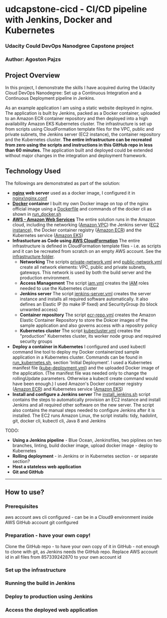# udcapstone-cicd - CI/CD pipeline with Jenkins, Docker and Kubernetes

### Udacity Could DevOps Nanodgree Capstone project
### Author: Agoston Pajzs

## Project Overview

In this project, I demonstrate the skills I have acquired during the Udacity Cloud DevOps Nanodegree:
Set up a Continuous Integration and a Continuous Deployment pipeline in Jenkins.

As an example application I am using a static website deployed in nginx.
The application is built by Jenkins, packed as a Docker container, uploaded to an Amazon ECR container repository and then deployed into a high availability Amazon EKS Kubernetes cluster.
The infrastructure is set up from scripts using CloudFormation template files for the VPC, public and private subnets, the Jenkins server (EC2 instance), the container repository and the Kubernetes cluster.
**The entire infrastructure can be recreated from zero using the scripts and instructions in this GitHub repo in less than 60 minutes.**
The application built and deployed could be extended without major changes in the integration and deployment framework.

## Technology Used

The followings are demonstrated as part of the solution:
* **[nginx](https://nginx.org/en/docs/) web server** used as a docker image, I configured it in [nginx\nginx.conf](https://github.com/agostonp/udcapstone-cicd/blob/master/nginx/nginx.conf)
* **[Docker](https://docs.docker.com/) container** I built my own Docker image on top of the nginx official image using a [Dockerfile](https://github.com/agostonp/udcapstone-cicd/blob/master/Dockerfile) and commands of the docker cli as shown in [run_docker.sh](https://github.com/agostonp/udcapstone-cicd/blob/master/run_docker.sh)
* **[AWS - Amazon Web Services](https://aws.amazon.com)** The entire solution runs in the Amazon cloud, including the networking ([Amazon VPC](https://aws.amazon.com/vpc/)) the Jenkins server ([EC2 instance](https://aws.amazon.com/ec2/)), the Docker container registry ([Amazon ECR](https://aws.amazon.com/ecr/)) and the Kubernetes service ([Amazon EKS](https://aws.amazon.com/eks/))
* **Infrastucture as Code using [AWS CloudFormation](https://aws.amazon.com/cloudformation/)** The entire infrastructure is defined in CloudFormation template files - i.e. as scripts and it can be recreated from scratch on an empty AWS account. See the [infrastructure folder](https://github.com/agostonp/udcapstone-cicd/tree/master/infrastructure).
    * **Networking** The scripts  [private-network.yml](https://github.com/agostonp/udcapstone-cicd/blob/master/infrastructure/private-network.yml) and [public-network.yml](https://github.com/agostonp/udcapstone-cicd/blob/master/infrastructure/public-network.yml) create all network elements: VPC, public and private subnets, gateways. This network is used by both the build server and the production environment.
    * **Access Management** The script [iam.yml](https://github.com/agostonp/udcapstone-cicd/blob/master/infrastructure/iam.yml) creates the [IAM](https://aws.amazon.com/iam/) roles needed to use the Kubernetes cluster
    * **Jenkins server** The script [jenkins-server.yml](https://github.com/agostonp/udcapstone-cicd/blob/master/infrastructure/jenkins-server.yml) creates the server instance and installs all required software automatically. It also defines an Elastic IP (to make IP fixed) and SecurityGroup (to block unwanted access)
    * **Container repository** The script [ecr-repo.yml](https://github.com/agostonp/udcapstone-cicd/blob/master/infrastructure/ecr-repo.yml) creates the Amazon Elastic Container Repository to store the Dokcer images of the sample application and also governs access with a repositry policy
    * **Kubernetes cluster** The script [kubecluster.yml](https://github.com/agostonp/udcapstone-cicd/blob/master/infrastructure/kubecluster.yml) creates the "production" Kubernetes cluster, its worker node group and required security groups
* **Deploy a container in Kubernetes** I configured and used kubectl command line tool to deploy my Docker containerized sample application in a Kubernetes cluster. Commands can be found in [run_kubernetes.sh](https://github.com/agostonp/udcapstone-cicd/blob/master/run_kubernetes.sh), section 'Initial Deployment'. I used a Kubernetes manifest file ([kube-deployment.yml](https://github.com/agostonp/udcapstone-cicd/blob/master/kube-deployment.yml)) and the uploaded Docker image of the application.
(The manifest file was needed only to change the rollingUpdate parameters. Otherwise a kubectl create command would have been enough.)
I used Amazon's Docker container registry ([Amazon ECR](https://aws.amazon.com/ecr/)) and Kubernetes service ([Amazon EKS](https://aws.amazon.com/eks/))
* **Install and configure a Jenkins server** The [install_jenkins.sh](https://github.com/agostonp/udcapstone-cicd/blob/master/install_jenkins.sh) script contains the steps to automatically provision an EC2 instance and install Jenkins and all required other software on the new server.
The script also contains the manual steps needed to configure Jenkins after it is installed.
The EC2 runs Amazon Linux, the script installs: tidy, hadolint, git, docker cli, kubectl cli, Java 8 and Jenkins

TODO:
* **Using a Jenkins pipeline** - Blue Ocean, Jenkinsfiles, two piplines on two branches, linting, build docker image, upload docker image - deploy to Kubernetes
* **Rolling deployment** - in Jenkins or in Kubernetes section - or separate section?
* **Host a stateless web application**
* **Git and GitHub**


---

## How to use?

### Prerequisites
aws account
aws cli configured - can be in a Cloud9 environment inside AWS
GitHub account
git configured

### Preparation - have your own copy!
Clone the GitHub repo - to have your own copy of it in GitHub - not enough to clone with git, as Jenkins needs the GitHub repo.
Replace AWS account id in all files from 857339242870 to your own account id

### Set up the infrastructure

### Running the build in Jenkins

### Deploy to production using Jenkins

### Access the deployed web application

